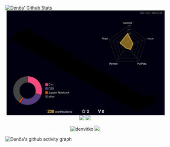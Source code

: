 ![Denča' Github Stats](https://metrics.lecoq.io/denvitko?template=classic&config.timezone=Europe%2FPrague)
<img align = "right" src="./profile-3d-contrib/profile-night-rainbow.svg " width="500">

<p align = "center">
  <img src = "https://github-readme-stats.vercel.app/api?username=denvitko&show_icons=true&theme=bear&hide_border=true" width = 500>
  <img src = "https://github-readme-streak-stats.herokuapp.com?user=denvitko&theme=dark&hide_border=true" width = 500>
</p>

<p align = "center">
  <img src="https://github-stats-alpha.vercel.app/api?username=denvitko&bc=ebebeb&ic=0E8AD9" alt="denvitko" height="165" />
  <img src="https://github-profile-summary-cards.vercel.app/api/cards/profile-details?username=denvitko&theme=github" height="165"/>
</p>

<!--
<img src="https://github-readme-stats.vercel.app/api/top-langs/?username=denvitko&layout=compact&theme=github">
-->

<img align="center" src="https://activity-graph.herokuapp.com/graph?username=denvitko&theme=github" alt="Denča's github activity graph">
